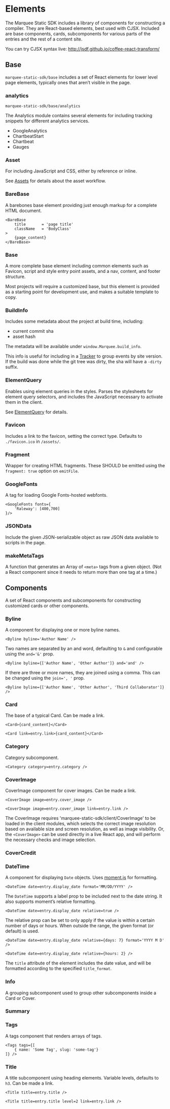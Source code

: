 # Elements

The Marquee Static SDK includes a library of components for constructing a
compiler. They are React-based elements, best used with CJSX. Included are
base components, cards, subcomponents for various parts of the entries and the
rest of a content site.

You can try CJSX syntax live: http://jsdf.github.io/coffee-react-transform/



## Base

`marquee-static-sdk/base` includes a set of React elements for lower level
page elements, typically ones that aren’t visible in the page.


### analytics

`marquee-static-sdk/base/analytics`

The Analytics module contains several elements for including tracking snippets
for different analytics services.

* GoogleAnalytics
* ChartbeatStart
* Chartbeat
* Gauges


### Asset

For including JavaScript and CSS, either by reference or inline.

See [Assets](../assets/) for details about the asset workflow.


### BareBase

A barebones base element providing just enough markup for a complete HTML
document.

```cjsx
<BareBase
    title       = 'page title'
    className   = 'BodyClass'
>
    {page_content}
</BareBase>
```

### Base

A more complete base element including common elements such as Favicon, script
and style entry point assets, and a nav, content, and footer structure.

Most projects will require a customized base, but this element is provided
as a starting point for development use, and makes a suitable template to copy.


### BuildInfo

Includes some metadata about the project at build time, including:

* current commit sha
* asset hash

The metadata will be available under `window.Marquee.build_info`.

This info is useful for including in a [Tracker](../analytics/) to group events
by site version. If the build was done while the git tree was dirty, the sha
will have a `-dirty` suffix.


### ElementQuery

Enables using element queries in the styles. Parses the stylesheets for
element query selectors, and includes the JavaScript necessary to activate
them in the client.

See [ElementQuery](../element-queries/) for details.


### Favicon

Includes a link to the favicon, setting the correct type. Defaults to
`./favicon.ico` in `/assets/`.


### Fragment

Wrapper for creating HTML fragments. These SHOULD be emitted using the
`fragment: true` option on `emitFile`.


### GoogleFonts

A tag for loading Google Fonts-hosted webfonts.

```cjsx
<GoogleFonts fonts={
    'Raleway': [400,700]
}/>
```



### JSONData

Include the given JSON-serializable object as raw JSON data available to
scripts in the page.


### makeMetaTags

A function that generates an Array of `<meta>` tags from a given object.
(Not a React component since it needs to return more than one tag at a time.)



## Components

A set of React components and subcomponents for constructing customized cards
or other components.


### Byline

A component for displaying one or more byline names.

```cjsx
<Byline byline='Author Name' />
```

Two names are separated by an and word, defaulting to `&` and configurable
using the `and='&'` prop.

```cjsx
<Byline byline={['Author Name', 'Other Author']} and='and' />
```

If there are three or more names, they are joined using a comma. This can be
changed using the `join=', '` prop.

```cjsx
<Byline byline={['Author Name', 'Other Author', 'Third Collaborator']} />
```


### Card

The base of a typical Card. Can be made a link.

```cjsx
<Card>{card_content}</Card>
```

```cjsx
<Card link=entry.link>{card_content}</Card>
```


### Category

Category subcomponent.

```cjsx
<Category category=entry.category />
```


### CoverImage

CoverImage component for cover images. Can be made a link.

```cjsx
<CoverImage image=entry.cover_image />
```

```cjsx
<CoverImage image=entry.cover_image link=entry.link />
```

The CoverImage requires 'marquee-static-sdk/client/CoverImage' to be loaded
in the client modules, which selects the correct image resolution based on
available size and screen resolution, as well as image visibility. Or, the
`<CoverImage>` can be used directly in a live React app, and will perform the
necessary checks and image selection.




### CoverCredit


### DateTime

A component for displaying `Date` objects. Uses [moment.js][momentjs] for
formatting.

```cjsx
<DateTime date=entry.display_date format='MM/DD/YYYY' />
```

The `DateTime` supports a label prop to be included next to the date string. It
also supports moment’s relative formatting.

```cjsx
<DateTime date=entry.display_date relative=true />
```

The relative prop can be set to only apply if the value is within a certain
number of days or hours. When outside the range, the given format (or default)
is used.

```cjsx
<DateTime date=entry.display_date relative={days: 7} format='YYYY M D' />
```

```cjsx
<DateTime date=entry.display_date relative={hours: 2} />
```

The `title` attribute of the element includes the date value, and will be
formatted according to the specified `title_format`.

### Info

A grouping subcomponent used to group other subcomponents inside a Card or
Cover.


### Summary


### Tags

A tags component that renders arrays of tags.

```cjsx
<Tags tags={[
    { name: 'Some Tag', slug: 'some-tag'}
]} />
```

### Title

A title subcomponent using heading elements. Variable levels, defaults to `h3`.
Can be made a link.

```cjsx
<Title title=entry.title />
```

```cjsx
<Title title=entry.title level=2 link=entry.link />
```



[momentjs]: http://momentjs.com/docs/#/displaying/